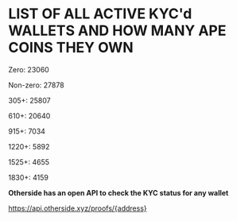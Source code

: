 # LIST OF ALL ACTIVE KYC'd WALLETS AND HOW MANY APE COINS THEY OWN

Zero: 23060

Non-zero: 27878

305+: 25807

610+: 20640

915+: 7034

1220+: 5892

1525+: 4655

1830+: 4159

**Otherside has an open API to check the KYC status for any wallet**

https://api.otherside.xyz/proofs/{address}